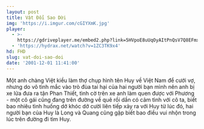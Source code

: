 ```yaml
---
layout: post
title: Vật Đổi Sao Dời
img: 'https://i.imgur.com/cGIYXmK.jpg'
player:
  - >-
    https://gdriveplayer.me/embed2.php?link=5HVpoE8uUqOyAItPnQsV7Q8EFmx34CLA8oGsgCbhdOLoYQtjv%252FJWBJLpaa3HUStYJyWQJPTxcvTpqFZ3Da9xErjvsXCO2dLUiChzwaaQS%252Bqd5sfOH%252FVKFN7NJI0%252BLXHfo8whTrxlHL80oCGinxbtgclJvbkberGklY%252BL2H9AVWqPBWQBOHabBJ9%252FyvdK84D1OyunFK7KVKOqIZHpIQtO66
  - 'https://hydrax.net/watch?v=1ZC3TK9x4'
hd: FHD
slug: vat-doi-sao-doi
date: '2001-12-01 11:41:00'
---
```

Một anh chàng Việt kiều làm thợ chụp hình tên Huy về Việt Nam để cưới vợ, nhưng do vô tình mắc vào trò đùa tai hại của hai người bạn mình nên anh bị xe lửa đưa ra tận Phan Thiết, tình cờ trên xe anh làm quen được với Phương - một cô gái cũng đang trên đường về quê rồi dần có cảm tình với cô ta, biết bao nhiêu tình huống dở khóc dở cười liên tiếp xảy ra với Huy từ lúc đó, hai người bạn của Huy là Long và Quang cũng gặp biết bao điều vui nhộn trong lúc trên đường đi tìm Huy.
